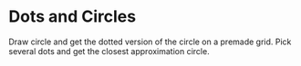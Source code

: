 # Dots and Circles
 Draw circle and get the dotted version of the circle on a premade grid. Pick several dots and get the closest approximation circle.

